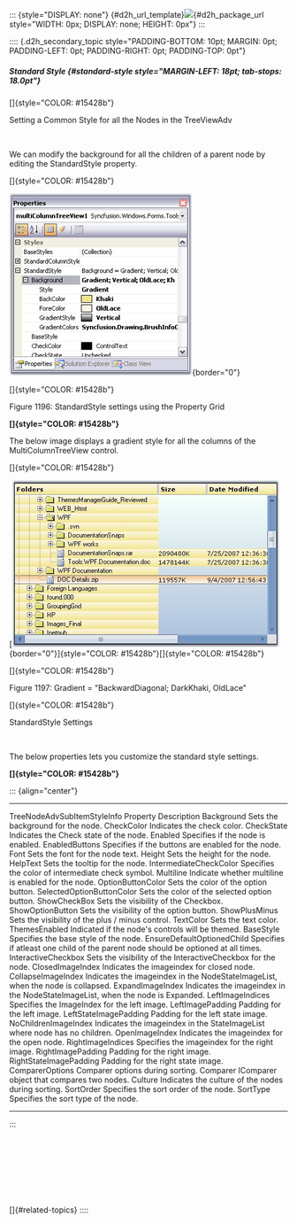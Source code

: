 ::: {style="DISPLAY: none"}
[](ms-xhelp:///?Id=d2h_url_template){#d2h_url_template}![](!package_url!){#d2h_package_url style="WIDTH: 0px; DISPLAY: none; HEIGHT: 0px"}
:::

:::: {.d2h_secondary_topic style="PADDING-BOTTOM: 10pt; MARGIN: 0pt; PADDING-LEFT: 0pt; PADDING-RIGHT: 0pt; PADDING-TOP: 0pt"}
##### Standard Style {#standard-style style="MARGIN-LEFT: 18pt; tab-stops: 18.0pt"}

[]{style="COLOR: #15428b"} 

Setting a Common Style for all the Nodes in the TreeViewAdv

 

We can modify the background for all the children of a parent node by editing the StandardStyle property.

[]{style="COLOR: #15428b"} 

![](ImagesExt/image76_1171.jpg){border="0"}

[]{style="COLOR: #15428b"} 

Figure 1196: StandardStyle settings using the Property Grid

**[]{style="COLOR: #15428b"}** 

The below image displays a gradient style for all the columns of the MultiColumnTreeView control.

[]{style="COLOR: #15428b"} 

[![](ImagesExt/image76_1172.jpg){border="0"}]{style="COLOR: #15428b"}[]{style="COLOR: #15428b"}

[]{style="COLOR: #15428b"} 

Figure 1197: Gradient = \"BackwardDiagonal; DarkKhaki, OldLace\"

[]{style="COLOR: #15428b"} 

StandardStyle Settings

 

The below properties lets you customize the standard style settings.

**[]{style="COLOR: #15428b"}** 

::: {align="center"}
  -------------------------------------- ------------------------------------------------------------------------------------
  TreeNodeAdvSubItemStyleInfo Property   Description
  Background                             Sets the background for the node.
  CheckColor                             Indicates the check color.
  CheckState                             Indicates the Check state of the node.
  Enabled                                Specifies if the node is enabled.
  EnabledButtons                         Specifies if the buttons are enabled for the node.
  Font                                   Sets the font for the node text.
  Height                                 Sets the height for the node.
  HelpText                               Sets the tooltip for the node.
  IntermediateCheckColor                 Specifies the color of intermediate check symbol.
  Multiline                              Indicate whether multiline is enabled for the node.
  OptionButtonColor                      Sets the color of the option button.
  SelectedOptionButtonColor              Sets the color of the selected option button.
  ShowCheckBox                           Sets the visibility of the Checkbox.
  ShowOptionButton                       Sets the visibility of the option button.
  ShowPlusMinus                          Sets the visibility of the plus / minus control.
  TextColor                              Sets the text color.
  ThemesEnabled                          Indicated if the node\'s controls will be themed.
  BaseStyle                              Specifies the base style of the node.
  EnsureDefaultOptionedChild             Specifies if atleast one child of the parent node should be optioned at all times.
  InteractiveCheckbox                    Sets the visibility of the InteractiveCheckbox for the node.
  ClosedImageIndex                       Indicates the imageindex for closed node.
  CollapseImageIndex                     Indicates the imageindex in the NodeStateImageList, when the node is collapsed.
  ExpandImageIndex                       Indicates the imageindex in the NodeStateImageList, when the node is Expanded.
  LeftImageIndices                       Specifies the ImageIndex for the left image.
  LeftImagePadding                       Padding for the left image.
  LeftStateImagePadding                  Padding for the left state image.
  NoChildrenImageIndex                   Indicates the imageindex in the StateImageList where node has no children.
  OpenImageIndex                         Indicates the imageindex for the open node.
  RightImageIndices                      Specifies the imageindex for the right image.
  RightImagePadding                      Padding for the right image.
  RightStateImagePadding                 Padding for the right state image.
  ComparerOptions                        Comparer options during sorting.
  Comparer                               IComparer object that compares two nodes.
  Culture                                Indicates the culture of the nodes during sorting.
  SortOrder                              Specifies the sort order of the node.
  SortType                               Specifies the sort type of the node.
  -------------------------------------- ------------------------------------------------------------------------------------
:::

 

 

 

 

[]{#related-topics}
::::

